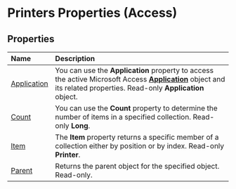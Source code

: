 
# Printers Properties (Access)

## Properties



|**Name**|**Description**|
|:-----|:-----|
|[Application](45fdff4e-6408-17c1-e24d-a4a20c9f472a.md)|You can use the  **Application** property to access the active Microsoft Access **[Application](aefb0713-97e6-e2c7-e530-8fd2e1316a55.md)** object and its related properties. Read-only **Application** object.|
|[Count](d9b60560-200f-9e44-4ec0-3becd14df560.md)|You can use the  **Count** property to determine the number of items in a specified collection. Read-only **Long**.|
|[Item](ffd005a4-bf9f-906f-5250-d915834d32b1.md)|The  **Item** property returns a specific member of a collection either by position or by index. Read-only **Printer**.|
|[Parent](60cd2e92-97d1-2bba-1706-6e7dc06a5548.md)|Returns the parent object for the specified object. Read-only.|
